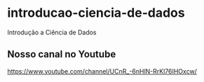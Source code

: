 # introducao-ciencia-de-dados
Introdução a Ciência de Dados
## Nosso canal no Youtube
https://www.youtube.com/channel/UCnR_-6nHlN-RrKl76IHOxcw/
